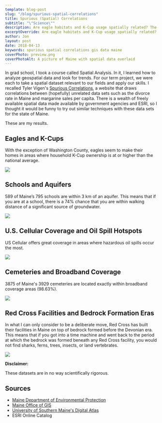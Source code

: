 ```yaml
---
template: blog-post
slug: "/blog/spurious-spatial-correlations"
title: Spurious (Spatial) Correlations
subtitle: "\"Science\""
description: Are eagle habitats and K-Cup usage spatially related? The results may shock you.
excerptOverride: Are eagle habitats and K-Cup usage spatially related? The results may shock you.
author: Jon
layout: post
date: 2018-04-13
keywords: spurious spatial correlations gis data maine
coverPhoto: preview.png
coverPhotoAlt: A picture of Maine with spatial data overlaid
---
```


In grad school, I took a course called Spatial Analysis. In it, I learned how to analyze geospatial data and look for trends. For our term project, we were each to take a spatial dataset relevant to our fields and apply our skills. I recalled Tyler Vigen's [Spurious Correlations](http://www.tylervigen.com), a website that draws correlations between (hopefully) unrelated data sets such as the divorce rate in Maine and margarine sales per capita. There is a wealth of freely available spatial data made available by government agencies and ESRI, so I thought it would be funny to try out similar techniques with these data sets for the state of Maine.

These are my results.

## Eagles and K-Cups

With the exception of Washington County, eagles seem to make their homes in areas where household K-Cup ownership is at or higher than the national average.

<img src='EaglesAndKCups.png'>

## Schools and Aquifers

589 of Maine’s 795 schools are within 3 km of an aquifer. This means that if you are at a school, there is a 74% chance that you are within walking distance of a significant source of groundwater.

<img src='SchoolsAndAquifers.png'>

## U.S. Cellular Coverage and Oil Spill Hotspots

US Cellular offers great coverage in areas where hazardous oil spills occur the most.

<img src='OilSpillsAndUSCellularCoverage.png'>

## Cemeteries and Broadband Coverage

3875 of Maine's 3929 cemeteries are located exactly within broadband coverage areas (98.63%).

<img src='CemeteriesAndBroadband.png'>

## Red Cross Facilities and Bedrock Formation Eras

In what I can only consider to be a deliberate move, Red Cross has built their facilities in Maine on top of bedrock formed before the Devonian era. This means that if you got into a time machine and went back to the period at which the bedrock was formed beneath any Red Cross facility, you would not find sharks, ferns, trees, insects, or land vertebrates.

<img src='RedCrossAndBedrock.png'>

**Disclaimer:**

These datasets are in no way scientifically rigorous.

## Sources
- <a href="http://www.maine.gov/dep/gis/datamaps/">Maine Department of Environmental Protection</a>
- <a href="http://www.maine.gov/megis/catalog/">Maine Office of GIS</a>
- <a href="https://usm.maine.edu/gis/digital-atlas">University of Southern Maine's Digital Atlas</a>
- ESRI Online Catalog

<!--
                                __.--'~~~~~`--.
             ..       __.    .-~               ~-.
             ((\     /   `}.~                     `.
              \\\  .{     }               /     \   \
          (\   \\~~       }              |       }   \
           \`.-~ -@~     }  ,-,.         |       )    \
           (___     ) _}  (    :        |    / /      `._
            `----._-~.     _\ \ |_       \   / /-.__     `._
                   ~~----~~  \ \| ~~--~~~(  + /     ~-._    ~-._
                             /  /         \  \          ~--.,___~_-_.
                          __/  /          _\  )
                        .<___.'         .<___/
-->